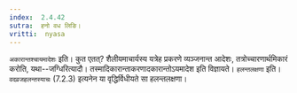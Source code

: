```yaml
---
index:  2.4.42
sutra:  हनो वध लिङि।
vritti:  nyasa
---
```


`अकारान्तश्चायमादेशः` इति। कुत एतत्? शैलीयमाचार्यस्य यत्रेह प्रकरणे व्यञ्जनान्त आदेशः, तत्रोच्चारणार्थमिकारं करोति, यथा--जग्धिरित्यादौ। तस्मादिकारान्ताकरणादकारान्तोऽयमादेश इति विज्ञायते। `हलन्तलक्षणा` इति। `वदव्रजहलन्तस्याचः` (7.2.3) इत्यनेन या वृद्धिर्विधीयते सा हलन्तलक्षणा।
